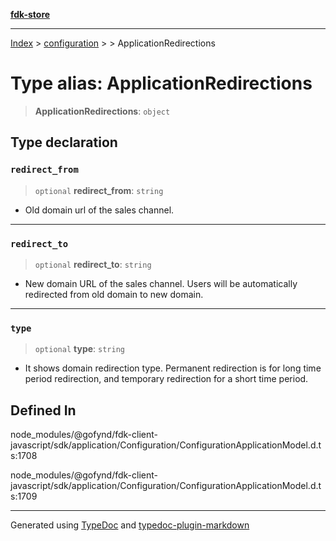 [**fdk-store**](../../../README.md)
***

[Index](../../../API.md) > [configuration](../../README.md) > [<internal>](../README.md) > ApplicationRedirections

# Type alias: ApplicationRedirections

> **ApplicationRedirections**: `object`

## Type declaration

### `redirect_from`

> `optional` **redirect\_from**: `string`

- Old domain url of the sales channel.

***

### `redirect_to`

> `optional` **redirect\_to**: `string`

- New domain URL of the sales channel. Users
will be automatically redirected from old domain to new domain.

***

### `type`

> `optional` **type**: `string`

- It shows domain redirection type. Permanent
redirection is for long time period redirection, and temporary redirection
for a short time period.

## Defined In

node\_modules/@gofynd/fdk-client-javascript/sdk/application/Configuration/ConfigurationApplicationModel.d.ts:1708

node\_modules/@gofynd/fdk-client-javascript/sdk/application/Configuration/ConfigurationApplicationModel.d.ts:1709

***
Generated using [TypeDoc](https://typedoc.org/) and [typedoc-plugin-markdown](https://www.npmjs.com/package/typedoc-plugin-markdown)
